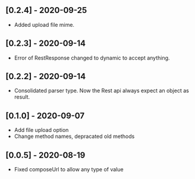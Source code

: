 ## [0.2.4] - 2020-09-25

 - Added upload file mime.

## [0.2.3] - 2020-09-14

 - Error of RestResponse changed to dynamic to accept anything.

## [0.2.2] - 2020-09-14

 - Consolidated parser type. Now the Rest api always expect an object as result.

## [0.1.0] - 2020-09-07

 - Add file upload option
 - Change method names, depracated old methods

## [0.0.5] - 2020-08-19

 - Fixed composeUrl to allow any type of value




